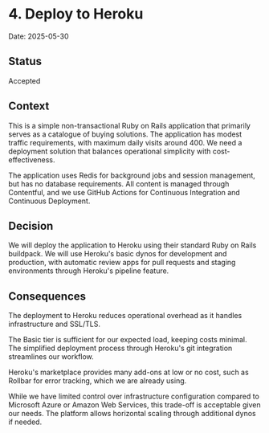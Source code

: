 # 4. Deploy to Heroku

Date: 2025-05-30

## Status

Accepted

## Context

This is a simple non-transactional Ruby on Rails application that primarily serves as a catalogue of buying solutions. The application has modest traffic requirements, with maximum daily visits around 400. We need a deployment solution that balances operational simplicity with cost-effectiveness.

The application uses Redis for background jobs and session management, but has no database requirements. All content is managed through Contentful, and we use GitHub Actions for Continuous Integration and Continuous Deployment.

## Decision

We will deploy the application to Heroku using their standard Ruby on Rails buildpack. We will use Heroku's basic dynos for development and production, with automatic review apps for pull requests and staging environments through Heroku's pipeline feature.

## Consequences

The deployment to Heroku reduces operational overhead as it handles infrastructure and SSL/TLS.

The Basic tier is sufficient for our expected load, keeping costs minimal. The simplified deployment process through Heroku's git integration streamlines our workflow.

Heroku's marketplace provides many add-ons at low or no cost, such as Rollbar for error tracking, which we are already using.

While we have limited control over infrastructure configuration compared to Microsoft Azure or Amazon Web Services, this trade-off is acceptable given our needs. The platform allows horizontal scaling through additional dynos if needed.
